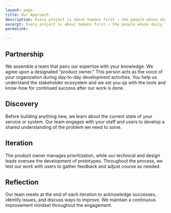 ```yaml
---
layout: page
title: Our Approach
description: Every project is about humans first — the people whose daily lives will be affected by the quality of the work we do. We combine this understanding with our core values to inform our approach.
excerpt: Every project is about humans first — the people whose daily lives will be affected by the quality of the work we do. We combine this understanding with our core values to inform our approach.
permalink: 

---
```


## Partnership

We assemble a team that pairs our expertise with your knowledge. We agree upon a designated “product owner.” This person acts as the voice of your organization during day-to-day development activities. You help us understand the stakeholder ecosystem and we set you up with the tools and know-how for continued success after our work is done.
## Discovery

Before building anything new, we learn about the current state of your service or system. Our team engages with your staff and users to develop a shared understanding of the problem we need to solve.

## Iteration

The product owner manages prioritization, while our technical and design leads oversee the development of prototypes. Throughout the process, we test our work with users to gather feedback and adjust course as needed.

## Reflection

Our team meets at the end of each iteration to acknowledge successes, identify issues, and discuss ways to improve. We maintain a continuous improvement mindset throughout the engagement.